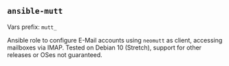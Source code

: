 ## `ansible-mutt`

Vars prefix: `mutt_`

Ansible role to configure E-Mail accounts using `neomutt` as client, accessing
mailboxes via IMAP. Tested on Debian 10 (Stretch), support for other releases or
OSes not guaranteed.
